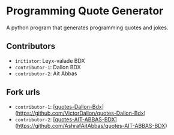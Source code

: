 # Programming Quote Generator

A python program that generates programming quotes and jokes.

## Contributors
- `initiator`: Leyx-valade BDX
- `contributor-1`: Dallon BDX
- `contributor-2`: Ait Abbas

## Fork urls
- `contributor-1`: [[quotes-Dallon-Bdx](url-1)](https://github.com/VictorDallon/quotes-Dallon-Bdx)
- `contributor-2`: [[quotes-AIT-ABBAS-BDX](url-2)](https://github.com/AshrafAitAbbas/quotes-AIT-ABBAS-BDX)

